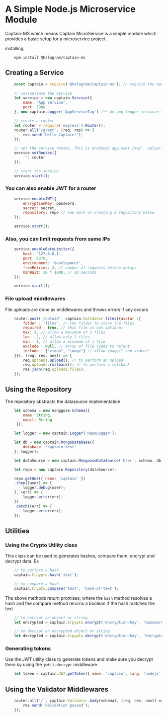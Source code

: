 # A Simple Node.js Microservice Module

Captain-MS which means Captain MicroService is a simple module which provides a basic setup for a microservice project.

installing

        npm install @halagram/captain-ms

## Creating a Service

```js
    const captain = require('@halagram/captain-ms'); // require the module
    
    // instantiate the service
    let service = new captain.Service({
        name: "App Service",
        port: 3000
    }, new captain.Logger('AppServiceTag') /** An app logger instance **/);

    // create a router
    let router = require('express').Router();
    router.all('/greet', (req, res) => {
        res.send('Hello Captain!');
    });

    // set the service routes. This is produces app.use('/key', value);
    service.setRoutes({
        '': router
    });

    // start the service
    service.start();
```
### You can also enable JWT for a router

```js
    service.enableJWT({
        encryptionKey: password,
        secret: secret,
        repository: repo // see more on creating a repository below
    });

    service.start();
```

### Also, you can limit requests from same IPs

```js
    service.enableRateLimiter({ 
        host: '127.0.0.1',
        port: 6379,
        environment: 'development',
        freeRetries: 2, // number of requests before delays
        minWait: 10 * 1000, // 10 seconds
    });

    service.start();
```

### File upload middlewares

File uploads are done as middlewares and throws errors if any occurs

```js
    router.post('/upload', captain.Validator.files({avatar :{
        folder : 'files', // the folder to store the files
        required : true, // this file is not optional
        max: 3, // allow a maximum of 3 files
        len : 2, // allow only 2 files
        min : 1, // allow a minimum of 1 file
        exclude : null, // array of file types to reject
        include : ["video", "image"] // allow image/* and video/*
    }}), (req, res, next) => {
        req.uploads.upload(); // to perform an upload
        req.uploads.rollback(); // to perform a rollback
        res.json(req.uploads.files);
    });
```

## Using the Repository

The repository abstracts the datasource implementation

```js
    let schema = new monggose.Schema({ 
        name: String,
        email: String
     });

    let logger = new captain.Logger('RepoLogger');

    let db = new captain.MongoDatabase({
        database: 'captain-test'
    }, logger);

    let dataSource = new captain.MongooseDataSource('User', schema, db);

    let repo = new captain.Repository(dataSource);

    repo.getOne({ name: 'captain' })
    .then((user) => {
        logger.debug(user);
    }, (err) => {
        logger.error(err);
    })
    .catch((err) => {
        logger.error(err);
    });
```

## Utilities
### Using the Crypto Utility class

This class can be used to generates hashes, compare them, encrypt and decrypt data. Ex

```js
    // to perfprm a hash
    captain.Crpypto.hash('text');

    // to compare a hash
    captain.Crypto.compare('text', 'hash-of-text');
```

The above methods return promises; where the `hash` method resolves a hash and the compare method rerurns a boolean if the hash matches the text

```js
    // to encrypt an object or string
    let encrypted = captain.Crpypto.encrypt('encryption-key', 'password');

    // to decrypt an encrypted object or string
    let decrypted = captain.Crpypto.decrypt('encryption-key', 'encrypted-value');
```

### Generating tokens

Use the JWT utility class to generate tokens and make sure you decrypt them by using the `jwt().decrypt` middleware

```js
    let token = captain.JWT.getToken({ name: 'captain', lang: 'nodejs' }, 'secret', 'encryption-key');
```

## Using the Validator Middlewares

```js
    router.all('/', captain.Validator.body(schema), (req, res, next) => {
        res.send('Validation passed');
    });
```